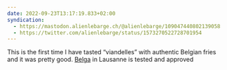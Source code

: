 ```yaml
---
date: 2022-09-23T13:17:19.833+02:00
syndication:
  - https://mastodon.alienlebarge.ch/@alienlebarge/109047440802139058
  - https://twitter.com/alienlebarge/status/1573270522728701954
---
```

This is the first time I have tasted “viandelles” with authentic Belgian fries and it was pretty good. [Belga](https://www.fritesbelga.com/) in Lausanne is tested and approved
